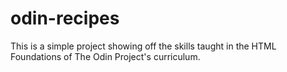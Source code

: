 # odin-recipes
This is a simple project showing off the skills taught in the HTML Foundations of The Odin Project's curriculum.